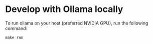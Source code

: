 # Develop with Ollama locally

To run ollama on your host (preferred NVIDIA GPU), run the following command:

```shell
make run
```
